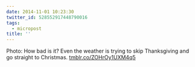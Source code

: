 ```yaml
---
date: 2014-11-01 10:23:30
twitter_id: 528552917448790016
tags:
  - micropost
title: ''
---
```


Photo: How bad is it? Even the weather is trying to skip Thanksgiving and go straight to Christmas. [tmblr.co/ZOHrOy1UXM4q5](http://tmblr.co/ZOHrOy1UXM4q5)
